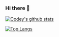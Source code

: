 ### Hi there 👋
[![Codey's github stats](https://github-readme-stats.vercel.app/api?username=codeyavixi&hide=stars,prs,issues,contribs&count_private=true&theme=dracula&show_icons=true)](https://github.com/anuraghazra/github-readme-stats)

[![Top Langs](https://github-readme-stats.vercel.app/api/top-langs/?username=codeyavixi&count_private=true)](https://github.com/anuraghazra/github-readme-stats)

<!--
**codeyavixi/codeyavixi** is a ✨ _special_ ✨ repository because its `README.md` (this file) appears on your GitHub profile.

Here are some ideas to get you started:

- 🔭 I’m currently working on ...
- 🌱 I’m currently learning ...
- 👯 I’m looking to collaborate on ...
- 🤔 I’m looking for help with ...
- 💬 Ask me about ...
- 📫 How to reach me: ...
- 😄 Pronouns: ...
- ⚡ Fun fact: ...
-->
